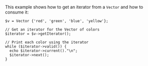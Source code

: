 This example shows how to get an iterator from a `Vector` and how to consume it:

```basic-usage.hack
$v = Vector {'red', 'green', 'blue', 'yellow'};

// Get an iterator for the Vector of colors
$iterator = $v->getIterator();

// Print each color using the iterator
while ($iterator->valid()) {
  echo $iterator->current()."\n";
  $iterator->next();
}
```
